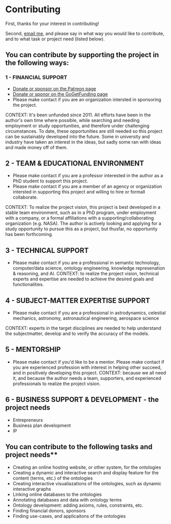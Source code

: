 # Contributing

First, thanks for your interest in contributing!

Second, [email me](mailto:rrovetto@terpalum.umd.edu), and please say in what way you would like to contribute, and to what task or project need (listed below).

## You can contribute by supporting the project in the following ways:

### 1 - FINANCIAL SUPPORT 
* [Donate or sponsor on the Patreon page](www.patreon.com/user?u=6298778)
* [Donate or sponor on the GoGetFunding page](https://tinyurl.com/y9qegjsh) 
* Please make contact if you are an organization intersted in sponsoring the project.

CONTEXT: It's been unfunded since 2011. All efforts  have been in the author's own time where possible, while searching and needing employment or study opportunities, and therefore under challenging circumstances. To date, these opportunities are still needed so this project can be sustainably developed into the future. Some in university and industry have taken an interest in the ideas, but sadly some ran with ideas and made money off of them.

## 2 - TEAM & EDUCATIONAL ENVIRONMENT
* Please make contact if you are a professor interested in the author as a PhD student to support this project.
* Please make contact if you are a member of an agency or organization intersted in supporting this project and willing to hire or formall collaborate.

CONTEXT: To realize the project vision, this project is best developed in a stable team environment, such as in a PhD program, under employment with a company, or a formal affiliations with a supporting/collaborating organization (e.g. NASA). 
The author is actively looking and applying for a study opportunity to pursue this as a project, but thusfar, no opportunity has been forthcoming.

## 3 - TECHNICAL SUPPORT  
* Please make contact if  you are a professional in semantic technology, computer/data science, ontology engineering, knowledge represenation & reasoning, and AI. 
CONTEXT: to realize the project vision, technical experts and expertise are needed to achieve the desired goals and functionalities.

## 4 - SUBJECT-MATTER EXPERTISE SUPPORT 
* Please make contact if you are a professional in astrodynamics, celestial mechanics, astronomy, astronautical engineering, aerospace science

CONTEXT: experts in the target disciplines are needed to help understand the subjectmatter, develop and to verify the accuracy of the models.

## 5 - MENTORSHIP
* Please make contact if you'd like to be a mentor. Please make contact if you are experienced profession with interest in helping other succeed, and in positively developing this project. 
CONTEXT: because we all need it, and because the author needs a team, supporters, and experienced professionals to realize the project vision.  

## 6 - BUSINESS SUPPORT & DEVELOPMENT - the project needs
* Entrepreneurs
* Business plan development
* IP


## You can contribute to the following tasks and project needs**
* Creating an online hosting website, or other system, for the ontologies
* Creating a dynamic and interactive search and display feature for the content (terms, etc.) of the ontologies
* Creating interactive visualiazations of the ontologies, such as dynamic interactive graphs
* Linking online databases to the ontologies
* Annotating databases and data with ontology terms
* Ontology development: adding axioms, rules, constraints, etc.
* Finding financial donors, sponsors
* Finding use-cases, and applicaitons of the ontologies
